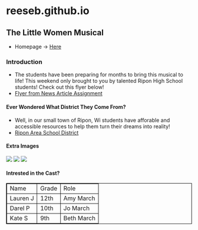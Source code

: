 # reeseb.github.io

## The Little Women Musical
- Homepage -> [Here](https://webdesignrb534.github.io/reeseb.github.io/)

### Introduction
- The students have been preparing for months to bring this musical to life! This weekend only brought to you by talented Ripon High School students! Check out this flyer below!
- [Flyer from News Article Assignment](https://basicwebdesignreeseb.w3spaces.com/reesebrooks.html)

#### Ever Wondered What District They Come From?
- Well, in our small town of Ripon, Wi students have afforable and accessible resources to help them turn their dreams into reality!
-  [Ripon Area School District](https://www.ripon.k12.wi.us/)

#### Extra Images
<img src = "https://encrypted-tbn0.gstatic.com/images?q=tbn:ANd9GcSGlRqsIu5etUwSu29iwaralxe8iTjOzlMyKw&s">
<img src = "https://www.publicdomainpictures.net/en/view-image.php?image=7756&picture=orange-fruit-pattern">
<img src = "https://publicdomainarchive.com/public-domain-images-desert-sand-dune-orange-blue-sky.html">

#### Intrested in the Cast?
<style>
     table, tr, td {
         border: 1px solid black;
     }
 </style>
<table>
     <tr>
        <td>Name</td>
        <td>Grade</td>
        <td>Role</td>
    </tr>
     <tr>
        <td>Lauren J</td>
        <td>12th</td>
        <td>Amy March</td>
    </tr> 
     <tr>
        <td>Darel P</td>
        <td>10th</td>
        <td>Jo March</td>
     </tr>
     <tr>
        <td>Kate S</td>
        <td>9th</td>
        <td>Beth March</td>
</table>
